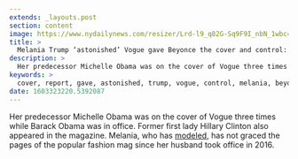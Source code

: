```yaml
--- 
extends: _layouts.post 
section: content 
image: https://www.nydailynews.com/resizer/Lrd-l9_q82G-Sq9F9I_nbN_1wbc=/1200x0/center/top/cloudfront-us-east-1.images.arcpublishing.com/tronc/4PE6RZY7LZD4ZEXGPC5IYFI3MU.jpg 
title: > 
  Melania Trump ‘astonished’ Vogue gave Beyonce the cover and control: report 
description: > 
  Her predecessor Michelle Obama was on the cover of Vogue three times while Barack Obama was in office.Former first lady Hillary Clinton also appeared in the magazine.Melania, who has modeled, has not graced the pages of the popular fashion mag since her husband took office in 2016. 
keywords: > 
  cover, report, gave, astonished, trump, vogue, control, melania, beyonce, took, popular, pages, times, obama, predecessor, modeled, michelle, office 
date: 1603323220.5392087 
--- 
```

<div><p class=""> Her predecessor Michelle Obama was on the cover of Vogue three times while Barack Obama was in office. Former first lady Hillary Clinton also appeared in the magazine. Melania, who has <a href="https://www.businessinsider.com/first-lady-melania-trump-mysterious-life-2017-11" target="_blank">modeled</a>, has not graced the pages of the popular fashion mag since her husband took office in 2016.</p> </div>